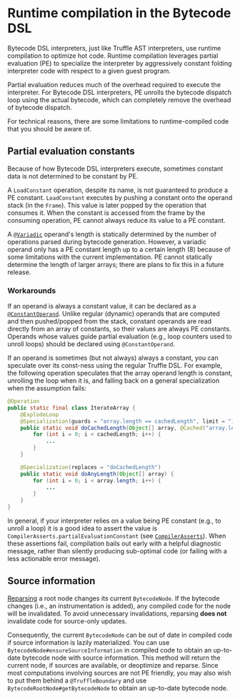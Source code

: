 # Runtime compilation in the Bytecode DSL

Bytecode DSL interpreters, just like Truffle AST interpreters, use runtime compilation to optimize hot code.
Runtime compilation leverages partial evaluation (PE) to specialize  the interpreter by aggressively constant folding interpreter code with respect to a given guest program.

Partial evaluation reduces much of the overhead required to execute the interpreter.
For Bytecode DSL interpreters, PE unrolls the bytecode dispatch loop using the actual bytecode, which can completely remove the overhead of bytecode dispatch.

For technical reasons, there are some limitations to runtime-compiled code that you should be aware of.

## Partial evaluation constants

Because of how Bytecode DSL interpreters execute, sometimes constant data is not determined to be constant by PE.

A `LoadConstant` operation, despite its name, is not guaranteed to produce a PE constant.
`LoadConstant` executes by pushing a constant onto the operand stack (in the `Frame`).
This value is later popped by the operation that consumes it.
When the constant is accessed from the frame by the consuming operation, PE cannot always reduce its value to a PE constant.

A [`@Variadic`](https://github.com/oracle/graal/blob/master/truffle/src/com.oracle.truffle.api.bytecode/src/com/oracle/truffle/api/bytecode/Variadic.java) operand's length is statically determined by the number of operations parsed during bytecode generation.
However, a variadic operand only has a PE constant length up to a certain length (8) because of some limitations with the current implementation.
PE cannot statically determine the length of larger arrays; there are plans to fix this in a future release.

### Workarounds

If an operand is always a constant value, it can be declared as a [`@ConstantOperand`](https://github.com/oracle/graal/blob/master/truffle/src/com.oracle.truffle.api.bytecode/src/com/oracle/truffle/api/bytecode/ConstantOperand.java).
Unlike regular (dynamic) operands that are computed and then pushed/popped from the stack, constant operands are read directly from an array of constants, so their values are always PE constants.
Operands whose values guide partial evaluation (e.g., loop counters used to unroll loops) should be declared using `@ConstantOperand`.

If an operand is sometimes (but not always) always a constant, you can speculate over its const-ness using the regular Truffle DSL. For example, the following operation speculates that the array operand length is constant, unrolling the loop when it is, and falling back on a general specialization when the assumption fails:

```java
@Operation
public static final class IterateArray {
    @ExplodeLoop
    @Specialization(guards = "array.length == cachedLength", limit = "1")
    public static void doCachedLength(Object[] array, @Cached("array.length") int cachedLength) {
        for (int i = 0; i < cachedLength; i++) {
            ...
        }
    }

    @Specialization(replaces = "doCachedLength")
    public static void doAnyLength(Object[] array) {
        for (int i = 0; i < array.length; i++) {
            ...
        }
    }
}
```

In general, if your interpreter relies on a value being PE constant (e.g., to unroll a loop) it is a good idea to assert the value is `CompilerAsserts.partialEvaluationConstant` (see [`CompilerAsserts`](https://github.com/oracle/graal/blob/master/truffle/src/com.oracle.truffle.api/src/com/oracle/truffle/api/CompilerAsserts.java)).
When these assertions fail, compilation bails out early with a helpful diagnostic message, rather than silently producing sub-optimal code (or failing with a less actionable error message).

## Source information

[Reparsing](UserGuide.md#reparsing) a root node changes its current `BytecodeNode`. If the bytecode changes (i.e., an instrumentation is added), any compiled code for the node will be invalidated.
To avoid unnecessary invalidations, reparsing **does not** invalidate code for source-only updates.

Consequently, the current `BytecodeNode` can be out of date in compiled code if source information is lazily materialized.
You can use `BytecodeNode#ensureSourceInformation` in compiled code to obtain an up-to-date bytecode node with source information.
This method will return the current node, if sources are available, or deoptimize and reparse.
Since most computations involving sources are not PE friendly, you may also wish to put them behind a `@TruffleBoundary` and use `BytecodeRootNode#getBytecodeNode` to obtain an up-to-date bytecode node.